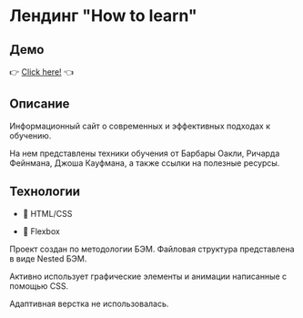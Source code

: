 # Лендинг "How to learn"

## Демо

👉 [Click here!](https://redtengu.github.io/how-to-learn) 👈

## Описание

Информационный сайт о современных и эффективных подходах к обучению. 

На нем представлены техники обучения от Барбары Оакли, Ричарда Фейнмана, Джоша Кауфмана, а также ссылки на полезные ресурсы.

## Технологии

* 🌌 HTML/CSS

* 💪 Flexbox

Проект создан по методологии БЭМ. Файловая структура представлена в виде Nested БЭМ. 

Активно использует графические элементы и анимации написанные с помощью CSS.

Адаптивная верстка не использовалась.
